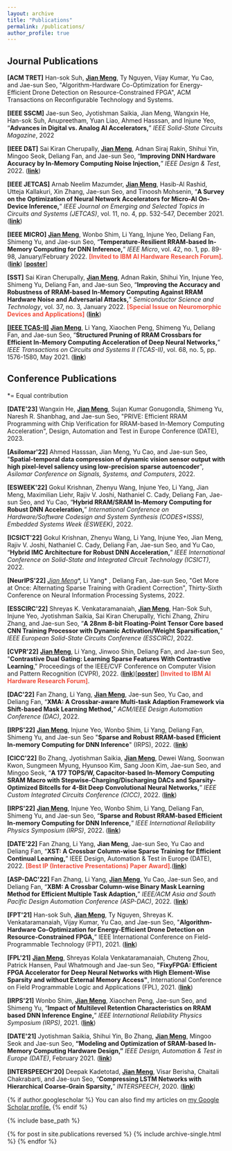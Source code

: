 ```yaml
---
layout: archive
title: "Publications"
permalink: /publications/
author_profile: true
---
```


## Journal Publications

**[ACM TRET]** Han-sok Suh, **<u>Jian Meng</u>**, Ty Nguyen, Vijay Kumar, Yu Cao, and Jae-sun Seo, "Algorithm-Hardware Co-Optimization for Energy-Efficient Drone Detection on Resource-Constrained FPGA", ACM Transactions on Reconfigurable Technology and Systems.

**[IEEE SSCM]** Jae-sun Seo, Jyotishman Saikia, Jian Meng, Wangxin He, Han-sok Suh, Anupreetham, Yuan Liao, Ahmed Hasssan, and Injune Yeo, “**Advances in Digital vs. Analog AI Accelerators,**” *IEEE Solid-State Circuits Magazine*, 2022

**[IEEE D&T]** Sai Kiran Cherupally, **<u>Jian Meng</u>**, Adnan Siraj Rakin, Shihui Yin, Mingoo Seok, Deliang Fan, and Jae-sun Seo, “**Improving DNN Hardware Accuracy by In-Memory Computing Noise Injection,**” *IEEE Design & Test*, 2022. ([**link**](https://ieeexplore.ieee.org/document/9663371))

**[IEEE JETCAS]** Arnab Neelim Mazumder, **<u>Jian Meng</u>**, Hasib-Al Rashid, Utteja Kallakuri, Xin Zhang, Jae-sun Seo, and Tinoosh Mohsenin, “**A Survey on the Optimization of Neural Network Accelerators for Micro-AI On-Device Inference,**” *IEEE Journal on Emerging and Selected Topics in Circuits and Systems (JETCAS)*, vol. 11, no. 4, pp. 532-547, December 2021. ([**link**](https://ieeexplore.ieee.org/document/9627710))

**[IEEE MICRO]** **<u>Jian Meng</u>**, Wonbo Shim, Li Yang, Injune Yeo, Deliang Fan, Shimeng Yu, and Jae-sun Seo, “**Temperature-Resilient RRAM-based In-Memory Computing for DNN Inference,**” *IEEE Micro*, vol. 42, no. 1, pp. 89-98, January/February 2022. <span style="color:rgb(240, 78, 60)">**[Invited to IBM AI Hardware Research Forum]**</span>. ([**link**](https://ieeexplore.ieee.org/document/9647971)) [[**poster**](https://mengjian0502.github.io/files/IBMAI_Fourm_Poster_ASU_Jian_V2.pdf)]

**[SST]** Sai Kiran Cherupally, **<u>Jian Meng</u>**, Adnan Rakin, Shihui Yin, Injune Yeo, Shimeng Yu, Deliang Fan, and Jae-sun Seo, “**Improving the Accuracy and Robustness of RRAM-based In-Memory Computing Against RRAM Hardware Noise and Adversarial Attacks,**” *Semiconductor Science and Technology*, vol. 37, no. 3, January 2022. <span style="color:rgb(240, 78, 60)">**[Special Issue on Neuromorphic Devices and Applications]**</span> ([**link**](https://iopscience.iop.org/article/10.1088/1361-6641/ac461f/meta))

**<u>[IEEE TCAS-II]</u>** **<u>Jian Meng</u>**, Li Yang, Xiaochen Peng, Shimeng Yu, Deliang Fan, and Jae-sun Seo, “**Structured Pruning of RRAM Crossbars for Efficient In-Memory Computing Acceleration of Deep Neural Networks,**” *IEEE Transactions on Circuits and Systems II (TCAS-II)*, vol. 68, no. 5, pp. 1576-1580, May 2021. ([**link**](https://ieeexplore.ieee.org/document/9387391))

## Conference Publications

*= Equal contribution

**[DATE'23]** Wangxin He, **<u>Jian Meng</u>**, Sujan Kumar Gonugondla, Shimeng Yu, Naresh R. Shanbhag, and Jae-sun Seo, "PRIVE: Efficient RRAM Programming with Chip Verification for RRAM-based In-Memory Computing Acceleration", Design, Automation and Test in Europe Conference (DATE), 2023.

**[Asilomar'22]** Ahmed Hasssan, Jian Meng, Yu Cao, and Jae-sun Seo, "**Spatial-temporal data compression of dynamic vision sensor output with high pixel-level saliency using low-precision sparse autoencoder**", *Asilomar Conference on Signals, Systems, and Computers*, 2022. 

**[ESWEEK'22]** Gokul Krishnan, Zhenyu Wang, Injune Yeo, Li Yang, Jian Meng, Maximilian Liehr, Rajiv V. Joshi, Nathaniel C. Cady, Deliang Fan, Jae-sun Seo, and Yu Cao, “**Hybrid RRAM/SRAM In-Memory Computing for Robust DNN Acceleration,**” *International Conference on Hardware/Software Codesign and System Synthesis (CODES+ISSS), Embedded Systems Week (ESWEEK)*, 2022.

**[ICSICT'22]** Gokul Krishnan, Zhenyu Wang, Li Yang, Injune Yeo, Jian Meng, Rajiv V. Joshi, Nathaniel C. Cady, Deliang Fan, Jae-sun Seo, and Yu Cao, “**Hybrid IMC Architecture for Robust DNN Acceleration,**” *IEEE International Conference on Solid-State and Integrated CIrcuit Technology (ICSICT)*, 2022.

**[NeurIPS'22]** **<u>Jian Meng*</u>**, Li Yang* , Deliang Fan, Jae-sun Seo, "Get More at Once: Alternating Sparse Training with Gradient Correction", Thirty-Sixth Conference on Neural Information Processing Systems, 2022.  

**[ESSCIRC'22]** Shreyas K. Venkataramanaiah, **<u>Jian Meng</u>**, Han-Sok Suh, Injune Yeo, Jyotishman Saikia, Sai Kiran Cherupally, Yichi Zhang, Zhiru Zhang, and Jae-sun Seo, “**A 28nm 8-bit Floating-Point Tensor Core based CNN Training Processor with Dynamic Activation/Weight Sparsification,**” *IEEE European Solid-State Circuits Conference (ESSCIRC)*, 2022.

**[CVPR'22]** **<u>Jian Meng</u>**, Li Yang, Jinwoo Shin, Deliang Fan, and Jae-sun Seo, "**Contrastive Dual Gating: Learning Sparse Features With Contrastive Learning**," Proceedings of the IEEE/CVF Conference on Computer Vision and Pattern Recognition (CVPR), 2022. ([**link**](https://openaccess.thecvf.com/content/CVPR2022/html/Meng_Contrastive_Dual_Gating_Learning_Sparse_Features_With_Contrastive_Learning_CVPR_2022_paper.html))[[**poster**](https://mengjian0502.github.io/files/cvpr22_poster_cdg_v3_JM.pdf)]  <span style="color:rgb(240, 78, 60)">**[Invited to IBM AI Hardware Research Forum]**</span>.

**[DAC'22]** Fan Zhang, Li Yang, **<u>Jian Meng</u>**, Jae-sun Seo, Yu Cao, and Deliang Fan, “**XMA: A Crossbar-aware Multi-task Adaption Framework via Shift-based Mask Learning Method,**” *ACM/IEEE Design Automation Conference (DAC)*, 2022. 

**[IRPS'22]** **<u>Jian Meng</u>**, Injune Yeo, Wonbo Shim, Li Yang, Deliang Fan, Shimeng Yu, and Jae-sun Seo "**Sparse and Robust RRAM-based Efficient In-memory Computing for DNN Inference**" (IRPS), 2022. ([**link**](https://ieeexplore.ieee.org/document/9764480))

**[CICC'22]** Bo Zhang, Jyotishman Saikia, **<u>Jian Meng</u>**, Dewei Wang, Soonwan Kwon, Sungmeen Myung, Hyunsoo Kim, Sang Joon Kim, Jae-sun Seo, and Mingoo Seok, “**A 177 TOPS/W, Capacitor-based In-Memory Computing SRAM Macro with Stepwise-Charging/Discharging DACs and Sparsity-Optimized Bitcells for 4-Bit Deep Convolutional Neural Networks,**” *IEEE Custom Integrated Circuits Conference (CICC)*, 2022. ([**link**](https://ieeexplore.ieee.org/document/9772781))

**[IRPS'22]** **<u>Jian Meng</u>**, Injune Yeo, Wonbo Shim, Li Yang, Deliang Fan, Shimeng Yu, and Jae-sun Seo, “**Sparse and Robust RRAM-based Efficient** **In-memory Computing for DNN Inference,**” *IEEE International Reliability Physics Symposium (IRPS)*, 2022. ([**link**](https://ieeexplore.ieee.org/document/9764480))

**[DATE'22]** Fan Zhang, Li Yang, **Jian Meng**, Jae-sun Seo, Yu Cao and Deliang Fan, “**XST: A Crossbar Column-wise Sparse Training for Efficient Continual Learning,**” IEEE Design, Automation & Test in Europe (DATE), 2022. <span style="color:rgb(240, 78, 60)">**[Best IP (Interactive Presentations) Paper Award]**</span>.([**link**](https://ieeexplore.ieee.org/document/9774660))

**[ASP-DAC'22]** Fan Zhang, Li Yang, **<u>Jian Meng</u>**, Yu Cao, Jae-sun Seo, and Deliang Fan, “**XBM: A Crossbar Column-wise Binary Mask Learning Method for Efficient Multiple Task Adaption,**” *IEEE/ACM Asia and South Pacific Design Automation Conference (ASP-DAC)*, 2022. ([**link**](https://ieeexplore.ieee.org/document/9712508))

**[FPT'21]** Han-sok Suh, **<u>Jian Meng</u>**, Ty Nguyen, Shreyas K. Venkataramanaiah, Vijay Kumar, Yu Cao, and Jae-sun Seo, "**Algorithm-Hardware Co-Optimization for Energy-Efficient Drone Detection on Resource-Constrained FPGA,**” IEEE International Conference on Field-Programmable Technology (FPT), 2021. ([**link**](https://ieeexplore.ieee.org/document/9609840))

**[FPL'21]** **<u>Jian Meng</u>**, Shreyas Kolala Venkataramanaiah, Chuteng Zhou, Patrick Hansen, Paul Whatmough and Jae-sun Seo, **"FixyFPGA: Efficient FPGA Accelerator for Deep Neural Networks with High Element-Wise Sparsity and without External Memory Access"**, International Conference on Field Programmable Logic and Applications (FPL), 2021. ([**link**](https://ieeexplore.ieee.org/document/9556422))

**[IRPS'21]** Wonbo Shim, **<u>Jian Meng</u>**, Xiaochen Peng, Jae-sun Seo, and Shimeng Yu, “**Impact of Multilevel Retention Characteristics on RRAM based DNN Inference Engine,**” *IEEE International Reliability Physics Symposium (IRPS)*, 2021. ([**link**](https://ieeexplore.ieee.org/document/9405210))

**[DATE'21]** Jyotishman Saikia, Shihui Yin, Bo Zhang, **<u>Jian Meng</u>**, Mingoo Seok and Jae-sun Seo, **“Modeling and Optimization of SRAM-based In-Memory Computing Hardware Design,”** *IEEE Design, Automation & Test in Europe (DATE)*, February 2021. ([**link**](https://ieeexplore.ieee.org/document/9473973))

**[INTERSPEECH'20]** Deepak Kadetotad, **<u>Jian Meng</u>**, Visar Berisha, Chaitali Chakrabarti, and Jae-sun Seo, “**Compressing LSTM Networks with Hierarchical Coarse-Grain Sparsity,**” *INTERSPEECH*, 2020. ([**link**](http://www.interspeech2020.org/index.php?m=content&c=index&a=show&catid=243&id=311))

{% if author.googlescholar %}
  You can also find my articles on <u><a href="{{author.googlescholar}}">my Google Scholar profile</a>.</u>
{% endif %}

{% include base_path %}

{% for post in site.publications reversed %}
  {% include archive-single.html %}
{% endfor %}

